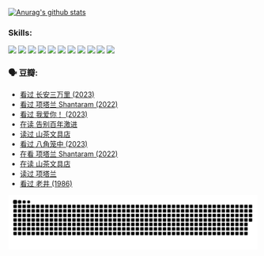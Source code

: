 
[![Anurag's github stats](https://github-readme-stats.vercel.app/api?username=w940853815)](https://github.com/anuraghazra/github-readme-stats)

### Skills:

<code><img height="32" src="https://cdn.jsdelivr.net/npm/simple-icons@v5/icons/python.svg"></code>
<code><img height="32" src="https://cdn.jsdelivr.net/npm/simple-icons@v5/icons/javascript.svg"></code>
<code><img height="32" src="https://cdn.jsdelivr.net/npm/simple-icons@v5/icons/django.svg"></code>
<code><img height="32" src="https://cdn.jsdelivr.net/npm/simple-icons@v5/icons/flask.svg"></code>
<code><img height="32" src="https://cdn.jsdelivr.net/npm/simple-icons@v5/icons/vuetify.svg"></code>
<code><img height="32" src="https://cdn.jsdelivr.net/npm/simple-icons@v5/icons/git.svg"></code>
<code><img height="32" src="https://cdn.jsdelivr.net/npm/simple-icons@v5/icons/docker.svg"></code>
<code><img height="32" src="https://cdn.jsdelivr.net/npm/simple-icons@v5/icons/postgresql.svg"></code>
<code><img height="32" src="https://cdn.jsdelivr.net/npm/simple-icons@v5/icons/elasticsearch.svg"></code>
<code><img height="32" src="https://cdn.jsdelivr.net/npm/simple-icons@v5/icons/macos.svg"></code>
<code><img height="32" src="https://cdn.jsdelivr.net/npm/simple-icons@v5/icons/linux.svg"></code>

### 🗣 豆瓣:

<!-- DOUBAN-ACTIVITIES:START -->
- [看过 长安三万里‎ (2023)](https://www.douban.com/people/136069238/status/4391215935/?_i=96472499)
- [看过 项塔兰 Shantaram‎ (2022)](https://www.douban.com/people/136069238/status/4387849946/?_i=96472499)
- [看过 我爱你！‎ (2023)](https://www.douban.com/people/136069238/status/4385556252/?_i=96472499)
- [在读 告别百年激进](https://www.douban.com/people/136069238/status/4374953075/?_i=96472499)
- [读过 山茶文具店](https://www.douban.com/people/136069238/status/4374952154/?_i=96472499)
- [看过 八角笼中‎ (2023)](https://www.douban.com/people/136069238/status/4367541707/?_i=96472499)
- [在看 项塔兰 Shantaram‎ (2022)](https://www.douban.com/people/136069238/status/4365497032/?_i=96472499)
- [在读 山茶文具店](https://www.douban.com/people/136069238/status/4364620725/?_i=96472499)
- [读过 项塔兰](https://www.douban.com/people/136069238/status/4364620288/?_i=96472499)
- [看过 老井‎ (1986)](https://www.douban.com/people/136069238/status/4362366672/?_i=96472499)
<!-- DOUBAN-ACTIVITIES:END -->


![Snake animation](https://raw.githubusercontent.com/w940853815/w940853815/output/github-contribution-grid-snake.svg)

<!--
**w940853815/w940853815** is a ✨ _special_ ✨ repository because its `README.md` (this file) appears on your GitHub profile.

Here are some ideas to get you started:

- 🔭 I’m currently working on ...
- 🌱 I’m currently learning ...
- 👯 I’m looking to collaborate on ...
- 🤔 I’m looking for help with ...
- 💬 Ask me about ...
- 📫 How to reach me: ...
- 😄 Pronouns: ...
- ⚡ Fun fact: ...
-->
